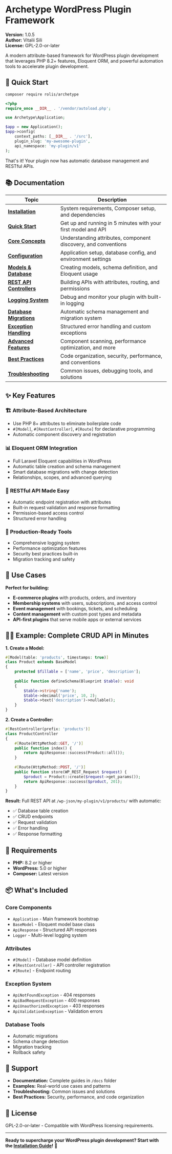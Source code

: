 # Archetype WordPress Plugin Framework

**Version:** 1.0.5  
**Author:** Vitalii Sili  
**License:** GPL-2.0-or-later

A modern attribute-based framework for WordPress plugin development that leverages PHP 8.2+ features, Eloquent ORM, and powerful automation tools to accelerate plugin development.

## 🚀 Quick Start

```bash
composer require rolis/archetype
```

```php
<?php
require_once __DIR__ . '/vendor/autoload.php';

use Archetype\Application;

$app = new Application();
$app->config(
    context_paths: [__DIR__ . '/src'],
    plugin_slug: 'my-awesome-plugin',
    api_namespace: 'my-plugin/v1'
);
```

That's it! Your plugin now has automatic database management and RESTful APIs.

## 📚 Documentation

| Topic | Description |
|-------|-------------|
| **[Installation](docs/01-installation.md)** | System requirements, Composer setup, and dependencies |
| **[Quick Start](docs/02-quick-start.md)** | Get up and running in 5 minutes with your first model and API |
| **[Core Concepts](docs/03-core-concepts.md)** | Understanding attributes, component discovery, and conventions |
| **[Configuration](docs/04-configuration.md)** | Application setup, database config, and environment settings |
| **[Models & Database](docs/05-models-database.md)** | Creating models, schema definition, and Eloquent usage |
| **[REST API Controllers](docs/06-rest-api-controllers.md)** | Building APIs with attributes, routing, and permissions |
| **[Logging System](docs/07-logging-system.md)** | Debug and monitor your plugin with built-in logging |
| **[Database Migrations](docs/08-database-migrations.md)** | Automatic schema management and migration system |
| **[Exception Handling](docs/09-exception-handling.md)** | Structured error handling and custom exceptions |
| **[Advanced Features](docs/10-advanced-features.md)** | Component scanning, performance optimization, and more |
| **[Best Practices](docs/11-best-practices.md)** | Code organization, security, performance, and conventions |
| **[Troubleshooting](docs/12-troubleshooting.md)** | Common issues, debugging tools, and solutions |

## ✨ Key Features

### 🏗️ **Attribute-Based Architecture**
- Use PHP 8+ attributes to eliminate boilerplate code
- `#[Model]`, `#[RestController]`, `#[Route]` for declarative programming
- Automatic component discovery and registration

### 📊 **Eloquent ORM Integration**
- Full Laravel Eloquent capabilities in WordPress
- Automatic table creation and schema management
- Smart database migrations with change detection
- Relationships, scopes, and advanced querying

### 🔌 **RESTful API Made Easy**
- Automatic endpoint registration with attributes
- Built-in request validation and response formatting
- Permission-based access control
- Structured error handling

### 📝 **Production-Ready Tools**
- Comprehensive logging system
- Performance optimization features
- Security best practices built-in
- Migration tracking and safety

## 🎯 Use Cases

**Perfect for building:**
- **E-commerce plugins** with products, orders, and inventory
- **Membership systems** with users, subscriptions, and access control
- **Event management** with bookings, tickets, and scheduling
- **Content management** with custom post types and metadata
- **API-first plugins** that serve mobile apps or external services

## 🏃‍♂️ Example: Complete CRUD API in Minutes

**1. Create a Model:**
```php
#[Model(table: 'products', timestamps: true)]
class Product extends BaseModel
{
    protected $fillable = ['name', 'price', 'description'];
    
    public function defineSchema(Blueprint $table): void
    {
        $table->string('name');
        $table->decimal('price', 10, 2);
        $table->text('description')->nullable();
    }
}
```

**2. Create a Controller:**
```php
#[RestController(prefix: 'products')]
class ProductController
{
    #[Route(HttpMethod::GET, '/')]
    public function index() {
        return ApiResponse::success(Product::all());
    }
    
    #[Route(HttpMethod::POST, '/')]
    public function store(WP_REST_Request $request) {
        $product = Product::create($request->get_params());
        return ApiResponse::success($product, 201);
    }
}
```

**Result:** Full REST API at `/wp-json/my-plugin/v1/products/` with automatic:
- ✅ Database table creation
- ✅ CRUD endpoints
- ✅ Request validation
- ✅ Error handling
- ✅ Response formatting

## 🔧 Requirements

- **PHP:** 8.2 or higher
- **WordPress:** 5.0 or higher
- **Composer:** Latest version

## 📦 What's Included

### Core Components
- `Application` - Main framework bootstrap
- `BaseModel` - Eloquent model base class
- `ApiResponse` - Structured API responses
- `Logger` - Multi-level logging system

### Attributes
- `#[Model]` - Database model definition
- `#[RestController]` - API controller registration
- `#[Route]` - Endpoint routing

### Exception System
- `ApiNotFoundException` - 404 responses
- `ApiBadRequestException` - 400 responses
- `ApiUnauthorizedException` - 403 responses
- `ApiValidationException` - Validation errors

### Database Tools
- Automatic migrations
- Schema change detection
- Migration tracking
- Rollback safety

## 🤝 Support

- **Documentation:** Complete guides in `/docs` folder
- **Examples:** Real-world use cases and patterns
- **Troubleshooting:** Common issues and solutions
- **Best Practices:** Security, performance, and code organization

## 📄 License

GPL-2.0-or-later - Compatible with WordPress licensing requirements.

---

**Ready to supercharge your WordPress plugin development? Start with the [Installation Guide](docs/01-installation.md)!** 🚀